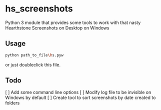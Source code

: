 # hs_screenshots

Python 3 module that provides some tools to work with that nasty
Hearthstone Screenshots on Desktop on Windows

## Usage

```bash
python path_to_file\hs.pyw
```

or just doubleclick this file.

## Todo

[ ] Add some command line options
[ ] Modify log file to be invisible on Windows by default
[ ] Create tool to sort screenshots by date created to folders
